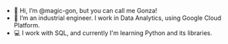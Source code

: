 - 👋 Hi, I’m @magic-gon, but you can call me Gonza!
- 👀 I’m an industrial engineer. I work in Data Analytics, using Google Cloud Platform.
- 💻 I work with SQL, and currently I'm learning Python and its libraries.

<!---
magic-gon/magic-gon is a ✨ special ✨ repository because its `README.md` (this file) appears on your GitHub profile.
You can click the Preview link to take a look at your changes.
--->
